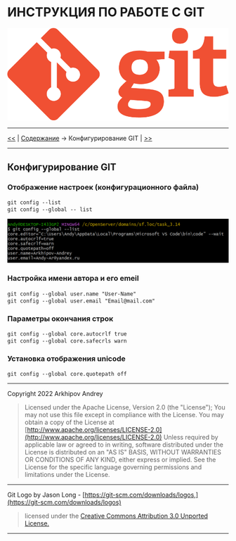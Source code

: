 # ИНСТРУКЦИЯ ПО РАБОТЕ С GIT

![Logo GIT](img/Git-Logo-1788C.png)

---

[<<](install-git.md) | [Содержание](../readme.md) -> Конфигурирование GIT | [>>](init-git.md)

---

## Конфигурирование GIT

### Отображение настроек (конфигурационного файла)

```
git config --list
git config --global -- list
```

![git --config --global --list](img/git-config-list.png)

### Настройка имени автора и его emeil

```
git config --global user.name "User-Name"
git config --global user.email "Email@mail.com"
```

### Параметры окончания строк

```
git config --global core.autocrlf true
git config --global core.safecrls warn
```

### Установка отображения unicode

```
git config --global core.quotepath off
```

---

Copyright 2022 Arkhipov Andrey

> Licensed under the Apache License, Version 2.0 (the "License");
> You may not use this file except in compliance with the License.
> You may obtain a copy of the License at
> [http://www.apache.org/licenses/LICENSE-2.0](http://www.apache.org/licenses/LICENSE-2.0)
> Unless required by applicable law or agreed to in writing, software distributed under the License is distributed on an "AS IS" BASIS, WITHOUT WARRANTIES OR CONDITIONS OF ANY KIND, either express or implied.
> See the License for the specific language governing permissions and limitations under the License.

---

Git Logo by Jason Long - [https://git-scm.com/downloads/logos,](https://git-scm.com/downloads/logos)

> licensed under the [Creative Commons Attribution 3.0 Unported License.](https://creativecommons.org/licenses/by/3.0/)

---
